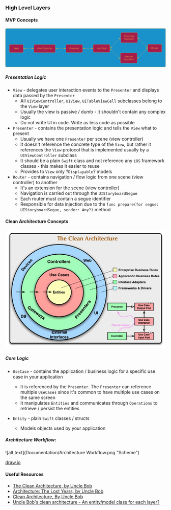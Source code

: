 ### High Level Layers

#### MVP Concepts

![alt text](Documentation/MVP-circuit-scheme.png "Scheme")

##### Presentation Logic
* `View` - delegates user interaction events to the `Presenter` and displays data passed by the `Presenter`
	* All `UIViewController`, `UIView`, `UITableViewCell` subclasses belong to the `View` layer
	* Usually the view is passive / dumb - it shouldn't contain any complex logic
	* Do not write UI in code. Write as less code as possible
* `Presenter` - contains the presentation logic and tells the `View` what to present
	* Usually we have one `Presenter` per scene (view controller)
	* It doesn't reference the concrete type of the `View`, but rather it references the `View` protocol that is implemented usually by a `UIViewController` subclass
	* It should be a plain `Swift` class and not reference any `iOS` framework classes - this makes it easier to reuse
	* Provides to `View` only ?`Displayable`? models
* `Router` - contains navigation / flow logic from one scene (view controller) to another
	* It's an extension for the scene (view controller)
	* Navigation is carried out through the `UIStoryboardSegue`
	* Each router must contain a segue identifier
	* Responsible for data injection due to the `func prepare(for segue: UIStoryboardSegue, sender: Any?)` method

#### Clean Architecture Concepts

![alt text](Documentation/CleanArchitecture.jpg "Scheme")

##### Core Logic

* `UseCase` - contains the application / business logic for a specific use case in your application
	* It is referenced by the `Presenter`. The `Presenter` can reference multiple `UseCases` since it's common to have multiple use cases on the same screen
	* It manipulates `Entities` and communicates through `Operations` to retrieve / persist the entities

* `Entity` - plain `Swift` classes / structs
	* Models objects used by your application

##### Architecture Workflow:
![alt text](Documentation/Architecture Workflow.png "Scheme")

[draw.io](https://drive.google.com/file/d/1gA7Ati_GojIaA910g-YRKOkbVo0PizcZ/view?usp=sharing)


#### Useful Resources
* [The Clean Architecture, by Uncle Bob](https://8thlight.com/blog/uncle-bob/2012/08/13/the-clean-architecture.html)
* [Architecture: The Lost Years, by Uncle Bob](https://www.youtube.com/watch?v=HhNIttd87xs)
* [Clean Architecture, By Uncle Bob](https://8thlight.com/blog/uncle-bob/2011/11/22/Clean-Architecture.html)
* [Uncle Bob's clean architecture - An entity/model class for each layer?](http://softwareengineering.stackexchange.com/questions/303478/uncle-bobs-clean-architecture-an-entity-model-class-for-each-layer)
